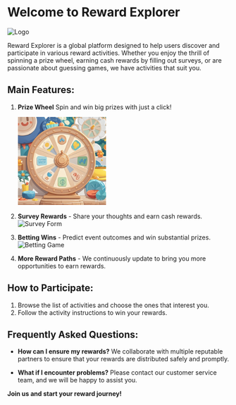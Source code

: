 # Welcome to Reward Explorer

![Logo](你的图片链接)

Reward Explorer is a global platform designed to help users discover and participate in various reward activities. Whether you enjoy the thrill of spinning a prize wheel, earning cash rewards by filling out surveys, or are passionate about guessing games, we have activities that suit you.

## Main Features:

1. **Prize Wheel**
   Spin and win big prizes with just a click!
   
   <img src="z.jpeg" style="width:200px;height:200px;">

3. **Survey Rewards** - Share your thoughts and earn cash rewards.
   ![Survey Form](你的图片链接)

4. **Betting Wins** - Predict event outcomes and win substantial prizes.
   ![Betting Game](你的图片链接)

5. **More Reward Paths** - We continuously update to bring you more opportunities to earn rewards.

## How to Participate:

1. Browse the list of activities and choose the ones that interest you.
2. Follow the activity instructions to win your rewards.

## Frequently Asked Questions:

- **How can I ensure my rewards?**
  We collaborate with multiple reputable partners to ensure that your rewards are distributed safely and promptly.

- **What if I encounter problems?**
  Please contact our customer service team, and we will be happy to assist you.

**Join us and start your reward journey!**
